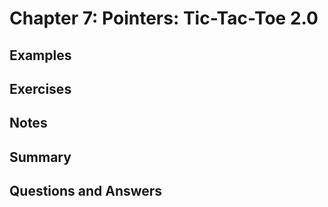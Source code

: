 # Chapter 7: Pointers: Tic-Tac-Toe 2.0

## Examples

## Exercises

## Notes

## Summary

## Questions and Answers
